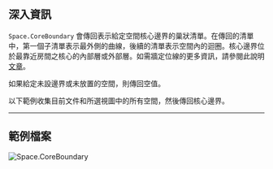 ## 深入資訊
`Space.CoreBoundary` 會傳回表示給定空間核心邊界的巢狀清單。在傳回的清單中，第一個子清單表示最外側的曲線，後續的清單表示空間內的迴圈。核心邊界位於最靠近房間之核心的內部層或外部層。如需牆定位線的更多資訊，請參閱此說明 [文章](https://help.autodesk.com/view/RVT/2024/CHT/?guid=GUID-0BB62832-36DD-4E06-A9D4-EE98CE0FCF89)。

如果給定未設邊界或未放置的空間，則傳回空值。

以下範例收集目前文件和所選視圖中的所有空間，然後傳回核心邊界。

___
## 範例檔案

![Space.CoreBoundary](./Revit.Elements.Space.CoreBoundary_img.jpg)
